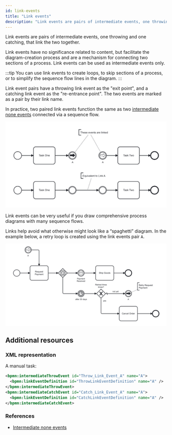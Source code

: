 ```yaml
---
id: link-events
title: "Link events"
description: "Link events are pairs of intermediate events, one throwing and one catching, that link the two together."
---
```


Link events are pairs of intermediate events, one throwing and one catching, that link the two together.

Link events have no significance related to content, but facilitate the diagram-creation process and are a mechanism for connecting two sections of a process. Link events can be used as intermediate events only.

:::tip
You can use link events to create loops, to skip sections of a process, or to simplify the sequence flow lines in the diagram.
:::

Link event pairs have a throwing link event as the "exit point", and a catching link event as the "re-entrance point". The two events are marked as a pair by their link name.

In practice, two paired link events function the same as two [intermediate none events] connected via a sequence flow.

![A pair of link events is equivalent to a pair of intermediate none events connected via a sequence flow](./assets/link-events-example.png)

Link events can be very useful if you draw comprehensive process diagrams with many sequence flows.

Links help avoid what otherwise might look like a “spaghetti” diagram.
In the example below, a retry loop is created using the link events pair `A`.

![A pair of link events is used to form a retry loop](./assets/link-events-example-in-practice.png)

## Additional resources

### XML representation

A manual task:

```xml
<bpmn:intermediateThrowEvent id="Throw_Link_Event_A" name="A">
  <bpmn:linkEventDefinition id="ThrowLinkEventDefinition" name="A" />
</bpmn:intermediateThrowEvent>
<bpmn:intermediateCatchEvent id="Catch_Link_Event_A" name="A">
  <bpmn:linkEventDefinition id="CatchLinkEventDefinition" name="A" />
</bpmn:intermediateCatchEvent>
```

### References

- [Intermediate none events]

[intermediate none events]: ../none-events/none-events.md#intermediate-none-events-throwing

